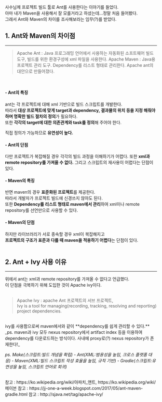 사수님께 프로젝트 빌드 툴로 Ant를 사용한다는 이야기를 들었다.  
아마 내가 Maven을 사용해서 잘 모를거라고 하셨는데...정말 처음 들어봤다.  
그래서 Ant와 Maven의 차이를 조사해보라는 임무(?)를 받았다.  

## 1. Ant와 Maven의 차이점
*** 
> Apache Ant : Java 프로그래밍 언어에서 사용하는 자동화된 소프트웨어 빌드 도구, 빌드를 위한 환경구성에 xml 파일을 사용한다.
> Apache Maven : Java용 프로젝트 관리 도구. Dependency를 리스트 형태로 관리한다. Apache ant의 대안으로 만들어졌다.  
<br>

#### - Ant의 특징

ant는 각 프로젝트에 대해 xml 기반으로 빌드 스크립트를 개발한다.  
따라서 **대상 프로젝트에 맞게 target과 dependency, 결과물의 위치 등을 지정 해줘야 하며 명확한 빌드 절차의 정의**가 필요하다.  
또한 **각각의 target에 대한 의존관계와 task를 정의**해 주어야 한다.

직접 정의가 가능하므로 **유연성이 높다.**

#### - Ant의 단점

다만 프로젝트가 복잡해질 경우 각각의 빌드 과정을 이해하기가 어렵다.
또한 **xml과 remote repository를 가져올 수 없다.**
그리고 스크립트의 재사용이 어렵다는 단점이 있다.

#### - Maven의 특징

반면 maven의 경우 **표준화된 프로젝트**를 제공한다.  
따라서 개발자가 프로젝트 빌드에 신경쓰지 않아도 된다.  
또한 **Dependency를 리스트 형태로 maven에서 관리**하여 xml이나 remote repository를 선언만으로 사용할 수 있다.  

#### - Maven의 단점

하지만 라이브러리가 서로 종속할 경우 xml이 복잡해지고  
**프로젝트의 구조가 표준과 다를 때 maven을 적용하기 어렵다**는 단점이 있다.  
<br>

## 2. Ant + Ivy 사용 이유
***  
위에서 ant는 xml과 remote repository를 가져올 수 없다고 언급했다.  
이 단점을 극복하기 위해 도입한 것이 Apache ivy이다.  
<br>

> Apache Ivy : apache Ant 프로젝트의 서브 프로젝트,  
> Ivy is a tool for managing(recording, tracking, resolving and reporting) project dependencies.

<br>
ivy를 사용함으로써 maven에서와 같이 **dependency를 쉽게 관리할 수 있다.**

<br>
_ps. maven과 ivy 모두 nexus repository에서 artifact index 등을 이용하여 dependency를 다운로드하는 방식이다. 사내에 proxy로(?) nexus repository가 존재한다!_  

_ps. Make(스크립트:빌드 개념을 확립) - Ant(XML:범용성을 높임, 크로스 플랫폼 대응) - Maven(XML:빌드 스크립트 작성 효율을 높임, 규칙 기반) - Gradle(스크립트:유연성을 눂임, 스크립트 언어로 회귀)_

<br>
참고 : https://ko.wikipedia.org/wiki/아파치_앤트, https://ko.wikipedia.org/wiki/메이븐  
참고 : https://jj-one-a-week.blogspot.com/2017/05/ant-maven-gradle.html  
참고 : http://sjava.net/tag/apache-ivy/  